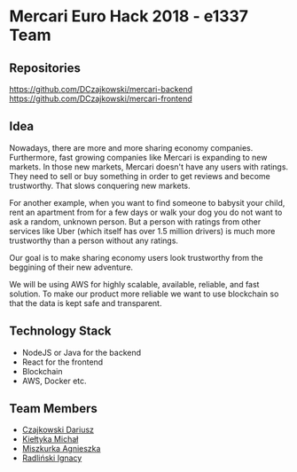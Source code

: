 # Mercari Euro Hack 2018 - e1337 Team

## Repositories

https://github.com/DCzajkowski/mercari-backend
https://github.com/DCzajkowski/mercari-frontend

## Idea
Nowadays, there are more and more sharing economy companies. Furthermore, fast growing companies like Mercari is expanding to new markets. In those new markets, Mercari doesn't have any users with ratings. They need to sell or buy something in order to get reviews and become trustworthy. That slows conquering new markets.

For another example, when you want to find someone to babysit your child, rent an apartment from for a few days or walk your dog you do not want to ask a random, unknown person. But a person with ratings from other services like Uber (which itself has over 1.5 million drivers) is much more trustworthy than a person without any ratings.

Our goal is to make sharing economy users look trustworthy from the beggining of their new adventure.

We will be using AWS for highly scalable, available, reliable, and fast solution. To make our product more reliable we want to use blockchain so that the data is kept safe and transparent.

## Technology Stack
- NodeJS or Java for the backend
- React for the frontend
- Blockchain
- AWS, Docker etc.

## Team Members
- [Czajkowski Dariusz](https://github.com/DCzajkowski)
- [Kiełtyka Michał](https://github.com/Defozo)
- [Miszkurka Agnieszka](https://github.com/agnieszka-miszkurka)
- [Radliński Ignacy](https://github.com/radlinskii)
